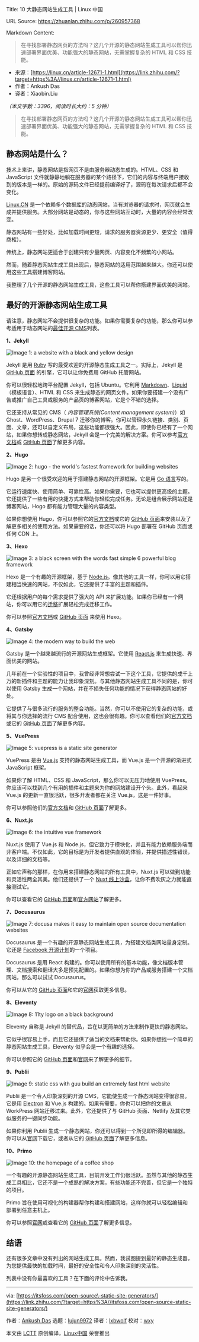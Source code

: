 Title: 10 大静态网站生成工具 | Linux 中国

URL Source: https://zhuanlan.zhihu.com/p/260957368

Markdown Content:
> 在寻找部署静态网页的方法吗？这几个开源的静态网站生成工具可以帮你迅速部署界面优美、功能强大的静态网站，无需掌握复杂的 HTML 和 CSS 技能。

*   来源：[https://linux.cn/article-12671-1.html](https://link.zhihu.com/?target=https%3A//linux.cn/article-12671-1.html)
*   作者：Ankush Das
*   译者：Xiaobin.Liu

_（本文字数：3396，阅读时长大约：5 分钟）_

> 在寻找部署静态网页的方法吗？这几个开源的静态网站生成工具可以帮你迅速部署界面优美、功能强大的静态网站，无需掌握复杂的 HTML 和 CSS 技能。

静态网站是什么？
--------

技术上来讲，静态网站是指网页不是由服务器动态生成的。HTML、CSS 和 JavaScript 文件就静静地躺在服务器的某个路径下，它们的内容与终端用户接收到的版本是一样的。原始的源码文件已经提前编译好了，源码在每次请求后都不会变化。

[Linux.CN](https://link.zhihu.com/?target=http%3A//linux.cn/) 是一个依赖多个数据库的动态网站，当有浏览器的请求时，网页就会生成并提供服务。大部分网站是动态的，你与这些网站互动时，大量的内容会经常改变。

静态网站有一些好处，比如加载时间更短，请求的服务器资源更少、更安全（值得商榷）。

传统上，静态网站更适合于创建只有少量网页、内容变化不频繁的小网站。

然而，随着静态网站生成工具出现后，静态网站的适用范围越来越大。你还可以使用这些工具搭建博客网站。

我整理了几个开源的静态网站生成工具，这些工具可以帮你搭建界面优美的网站。

最好的开源静态网站生成工具
-------------

请注意，静态网站不会提供很复杂的功能。如果你需要复杂的功能，那么你可以参考适用于动态网站的[最佳开源 CMS](https://link.zhihu.com/?target=https%3A//itsfoss.com/open-source-cms/)列表。

**1、Jekyll**

![Image 1: a website with a black and yellow design](https://pic1.zhimg.com/v2-3e124971259bcc034851e4ae855b9e88_b.jpg)

Jekyll 是用 [Ruby](https://link.zhihu.com/?target=https%3A//www.ruby-lang.org/en/) 写的最受欢迎的开源静态生成工具之一。实际上，Jekyll 是 [GitHub 页面](https://link.zhihu.com/?target=https%3A//pages.github.com/) 的引擎，它可以让你免费用 GitHub 托管网站。

你可以很轻松地跨平台配置 Jekyll，包括 Ubuntu。它利用 [Markdown](https://link.zhihu.com/?target=https%3A//github.com/Shopify/liquid/wiki)、[Liquid](https://link.zhihu.com/?target=https%3A//github.com/Shopify/liquid/wiki)（模板语言）、HTML 和 CSS 来生成静态的网页文件。如果你要搭建一个没有广告或推广自己工具或服务的产品页的博客网站，它是个不错的选择。

它还支持从常见的 CMS（ _内容管理系统(Content management system)_）如 Ghost、WordPress、Drupal 7 迁移你的博客。你可以管理永久链接、类别、页面、文章，还可以自定义布局，这些功能都很强大。因此，即使你已经有了一个网站，如果你想转成静态网站，Jekyll 会是一个完美的解决方案。你可以参考[官方文档](https://link.zhihu.com/?target=https%3A//jekyllrb.com/docs/)或 [GitHub 页面](https://link.zhihu.com/?target=https%3A//github.com/jekyll/jekyll)了解更多内容。

**2、Hugo**

![Image 2: hugo - the world's fastest framework for building websites](https://pic2.zhimg.com/v2-78809367b597167c3197c63bdef0e3ad_b.jpg)

Hugo 是另一个很受欢迎的用于搭建静态网站的开源框架。它是用 [Go 语言](https://link.zhihu.com/?target=https%3A//golang.org/)写的。

它运行速度快、使用简单、可靠性高。如果你需要，它也可以提供更高级的主题。它还提供了一些有用的快捷方式来帮助你轻松完成任务。无论是组合展示网站还是博客网站，Hogo 都有能力管理大量的内容类型。

如果你想使用 Hugo，你可以参照它的[官方文档](https://link.zhihu.com/?target=https%3A//gohugo.io/getting-started/)或它的 [GitHub 页面](https://link.zhihu.com/?target=https%3A//github.com/gohugoio/hugo)来安装以及了解更多相关的使用方法。如果需要的话，你还可以将 Hugo 部署在 GitHub 页面或任何 CDN 上。

**3、Hexo**

![Image 3: a black screen with the words fast simple 6 powerful blog framework](https://pic1.zhimg.com/v2-c41ab3ff1bef1e59dccc65276eb92814_b.jpg)

Hexo 是一个有趣的开源框架，基于 [Node.js](https://link.zhihu.com/?target=https%3A//nodejs.org/en/)。像其他的工具一样，你可以用它搭建相当快速的网站，不仅如此，它还提供了丰富的主题和插件。

它还根据用户的每个需求提供了强大的 API 来扩展功能。如果你已经有一个网站，你可以用它的[迁移](https://link.zhihu.com/?target=https%3A//hexo.io/api/migrator.html)扩展轻松完成迁移工作。

你可以参照[官方文档](https://link.zhihu.com/?target=https%3A//hexo.io/docs/)或 [GitHub 页面](https://link.zhihu.com/?target=https%3A//github.com/hexojs/hexo) 来使用 Hexo。

**4、Gatsby**

![Image 4: the modern way to build the web](https://pic4.zhimg.com/v2-ac67d3fcbb0e4fc2c7743417d1c18a83_b.jpg)

Gatsby 是一个越来越流行的开源网站生成框架。它使用 [React.js](https://link.zhihu.com/?target=https%3A//reactjs.org/) 来生成快速、界面优美的网站。

几年前在一个实验性的项目中，我曾经非常想尝试一下这个工具，它提供的成千上万的新插件和主题的能力让我印象深刻。与其他静态网站生成工具不同的是，你可以使用 Gatsby 生成一个网站，并在不损失任何功能的情况下获得静态网站的好处。

它提供了与很多流行的服务的整合功能。当然，你可以不使用它的复杂的功能，或将其与你选择的流行 CMS 配合使用，这也会很有趣。你可以查看他们的[官方文档](https://link.zhihu.com/?target=https%3A//www.gatsbyjs.com/docs/)或它的 [GitHub 页面](https://link.zhihu.com/?target=https%3A//github.com/gatsbyjs/gatsby)了解更多内容。

**5、VuePress**

![Image 5: vuepress is a static site generator](https://pic4.zhimg.com/v2-0eccfd14317abcdaaee191e5d673ef37_b.jpg)

VuePress 是由 [Vue.js](https://link.zhihu.com/?target=https%3A//vuejs.org/) 支持的静态网站生成工具，而 Vue.js 是一个开源的渐进式 JavaScript 框架。

如果你了解 HTML、CSS 和 JavaScript，那么你可以无压力地使用 VuePress。你应该可以找到几个有用的插件和主题来为你的网站建设开个头。此外，看起来 Vue.js 的更新一直很活跃，很多开发者都在关注 Vue.js，这是一件好事。

你可以参照他们的[官方文档](https://link.zhihu.com/?target=https%3A//vuepress.vuejs.org/guide/)和 [GitHub 页面](https://link.zhihu.com/?target=https%3A//github.com/vuejs/vuepress)了解更多。

**6、Nuxt.js**

![Image 6: the intuitive vue framework](https://pic2.zhimg.com/v2-6ba6b1e24ad26aaa89d249ac9e2b7f7d_b.jpg)

Nuxt.js 使用了 Vue.js 和 Node.js，但它致力于模块化，并且有能力依赖服务端而非客户端。不仅如此，它的目标是为开发者提供直观的体验，并提供描述性错误，以及详细的文档等。

正如它声称的那样，在你用来搭建静态网站的所有工具中，Nuxt.js 可以做到功能和灵活性两全其美。他们还提供了一个 [Nuxt 线上沙盒](https://link.zhihu.com/?target=https%3A//template.nuxtjs.org/)，让你不费吹灰之力就能直接测试它。

你可以查看它的 [GitHub 页面](https://link.zhihu.com/?target=https%3A//github.com/nuxt/nuxt.js)和[官方网站](https://link.zhihu.com/?target=https%3A//nuxtjs.org/)了解更多。

**7、Docusaurus**

![Image 7: docusa makes it easy to maintain open source documentation websites](https://pic4.zhimg.com/v2-9d59d53e754da4860d24cd52f7e24a23_b.jpg)

Docusaurus 是一个有趣的开源静态网站生成工具，为搭建文档类网站量身定制。它还是 [Facebook 开源计划](https://link.zhihu.com/?target=https%3A//opensource.facebook.com/)的一个项目。

Docusaurus 是用 React 构建的。你可以使用所有的基本功能，像文档版本管理、文档搜索和翻译大多是预先配置的。如果你想为你的产品或服务搭建一个文档网站，那么可以试试 Docusaurus。

你可以从它的 [GitHub 页面](https://link.zhihu.com/?target=https%3A//github.com/facebook/docusaurus)和它的[官网](https://link.zhihu.com/?target=https%3A//docusaurus.io/)获取更多信息。

**8、Eleventy**

![Image 8: 11ty logo on a black background](https://pic3.zhimg.com/v2-79fc7248f8f25a9e194ce88dd0851b9e_b.jpg)

Eleventy 自称是 Jekyll 的替代品，旨在以更简单的方法来制作更快的静态网站。

它似乎很容易上手，而且它还提供了适当的文档来帮助你。如果你想找一个简单的静态网站生成工具，Eleventy 似乎会是一个有趣的选择。

你可以参照它的 [GitHub 页面](https://link.zhihu.com/?target=https%3A//github.com/11ty/eleventy/)和[官网](https://link.zhihu.com/?target=https%3A//www.11ty.dev/)来了解更多的细节。

**9、Publii**

![Image 9: static css with guu build an extremely fast html website](https://pic2.zhimg.com/v2-fc973850c95e6cdf07955cff7c340d0d_b.jpg)

Publii 是一个令人印象深刻的开源 CMS，它能使生成一个静态网站变得很容易。它是用 [Electron](https://link.zhihu.com/?target=https%3A//www.electronjs.org/) 和 Vue.js 构建的。如果有需要，你也可以把你的文章从 WorkPress 网站迁移过来。此外，它还提供了与 GitHub 页面、Netlify 及其它类似服务的一键同步功能。

如果你利用 Publii 生成一个静态网站，你还可以得到一个所见即所得的编辑器。你可以从[官网](https://link.zhihu.com/?target=https%3A//getpublii.com/)下载它，或者从它的 [GitHub 页面](https://link.zhihu.com/?target=https%3A//github.com/GetPublii/Publii)了解更多信息。

**10、Primo**

![Image 10: the homepage of a coffee shop](https://pic1.zhimg.com/v2-d465add9a41a5ad0a5eefea6a8ff3480_b.jpg)

一个有趣的开源静态网站生成工具，目前开发工作仍很活跃。虽然与其他的静态生成工具相比，它还不是一个成熟的解决方案，有些功能还不完善，但它是一个独特的项目。

Primo 旨在使用可视化的构建器帮你构建和搭建网站，这样你就可以轻松编辑和部署到任意主机上。

你可以参照[官网](https://link.zhihu.com/?target=https%3A//primo.af/)或查看它的 [GitHub 页面](https://link.zhihu.com/?target=https%3A//github.com/primo-app/primo-desktop)了解更多信息。

结语
--

还有很多文章中没有列出的网站生成工具。然而，我试图提到最好的静态生成器，为您提供最快的加载时间，最好的安全性和令人印象深刻的灵活性。

列表中没有你最喜欢的工具？在下面的评论中告诉我。

* * *

via: [https://itsfoss.com/open-source\-static-site-generators/](https://link.zhihu.com/?target=https%3A//itsfoss.com/open-source-static-site-generators/)

作者：[Ankush Das](https://link.zhihu.com/?target=https%3A//itsfoss.com/author/ankush/) 选题：[lujun9972](https://link.zhihu.com/?target=https%3A//github.com/lujun9972) 译者：[lxbwolf](https://link.zhihu.com/?target=https%3A//github.com/lxbwolf) 校对：[wxy](https://link.zhihu.com/?target=https%3A//github.com/wxy)

本文由 [LCTT](https://link.zhihu.com/?target=https%3A//github.com/LCTT/TranslateProject) 原创编译，[Linux中国](https://link.zhihu.com/?target=https%3A//linux.cn/) 荣誉推出